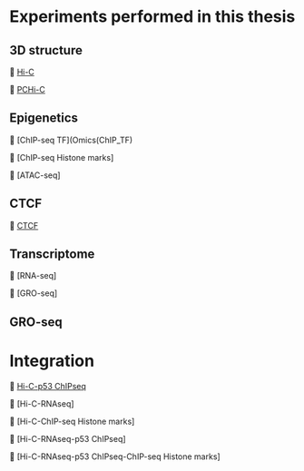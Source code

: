 # Experiments performed in this thesis

## 3D structure

:open_file_folder: [Hi-C](HiC)

:open_file_folder: [PCHi-C](PCHiC)


## Epigenetics

:open_file_folder: [ChIP-seq TF](Omics(ChIP_TF)

:open_file_folder: [ChIP-seq Histone marks]

:open_file_folder: [ATAC-seq]

## CTCF

:open_file_folder: [CTCF](#CTCF)

## Transcriptome

:open_file_folder: [RNA-seq]

:open_file_folder: [GRO-seq]

## GRO-seq

# Integration

:open_file_folder: [Hi-C-p53 ChIPseq](Integration_analysis/HiC-p53ChIPseq)

:open_file_folder: [Hi-C-RNAseq]

:open_file_folder: [Hi-C-ChIP-seq Histone marks]

:open_file_folder: [Hi-C-RNAseq-p53 ChIPseq]

:open_file_folder: [Hi-C-RNAseq-p53 ChIPseq-ChIP-seq Histone marks]
